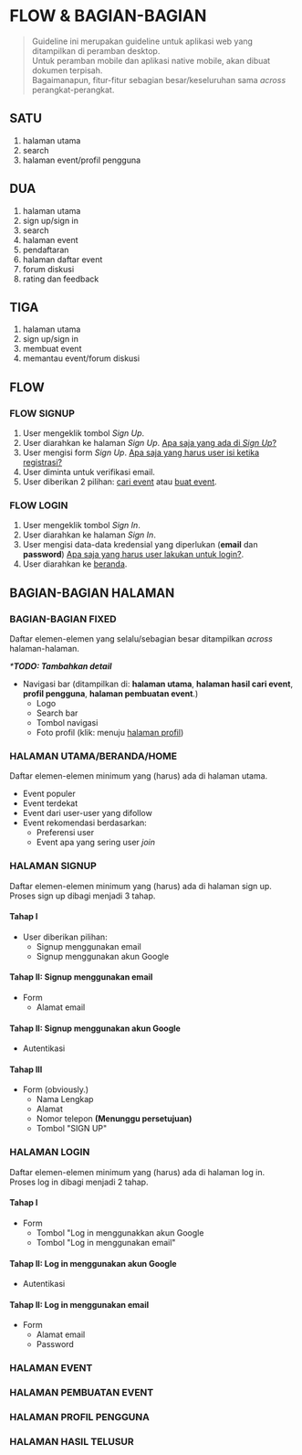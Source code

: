 # FLOW & BAGIAN-BAGIAN

> Guideline ini merupakan guideline untuk aplikasi web yang ditampilkan di peramban desktop.  
> Untuk peramban mobile dan aplikasi native mobile, akan dibuat dokumen terpisah.  
> Bagaimanapun, fitur-fitur sebagian besar/keseluruhan sama _across_ perangkat-perangkat.

## SATU
1. halaman utama
2. search
3. halaman event/profil pengguna

## DUA
1. halaman utama
2. sign up/sign in
3. search
4. halaman event
5. pendaftaran
6. halaman daftar event
7. forum diskusi
8. rating dan feedback

## TIGA
1. halaman utama
2. sign up/sign in
3. membuat event
4. memantau event/forum diskusi

## FLOW
### FLOW SIGNUP
1. User mengeklik tombol _Sign Up_.
2. User diarahkan ke halaman _Sign Up_.
  [Apa saja yang ada di _Sign Up_?](#hal-signup)
3. User mengisi form _Sign Up_.
  [Apa saja yang harus user isi ketika registrasi?](#hal-signup-form-registrasi)
4. User diminta untuk verifikasi email.
5. User diberikan 2 pilihan: [cari event](#halaman-cari-event) atau [buat event](#halaman-buat-event).

### FLOW LOGIN
1. User mengeklik tombol _Sign In_.
2. User diarahkan ke halaman _Sign In_.
3. User mengisi data-data kredensial yang diperlukan (**email** dan **password**) [Apa saja yang harus user lakukan untuk login?](#hal-login).
4. User diarahkan ke [beranda](#hal-utama).



## BAGIAN-BAGIAN HALAMAN
### BAGIAN-BAGIAN FIXED
Daftar elemen-elemen yang selalu/sebagian besar ditampilkan _across_ halaman-halaman.  

_***TODO: Tambahkan detail**_
* Navigasi bar (ditampilkan di: **halaman utama**, **halaman hasil cari event**, **profil pengguna**, **halaman pembuatan event**.)
  * Logo
  * Search bar
  * Tombol navigasi
  * Foto profil (klik: menuju [halaman profil](#hal-profil))
  

### HALAMAN UTAMA/BERANDA/HOME <a name="hal-utama"></a>
Daftar elemen-elemen minimum yang (harus) ada di halaman utama.
* Event populer
* Event terdekat
* Event dari user-user yang difollow
* Event rekomendasi berdasarkan:
  * Preferensi user
  * Event apa yang sering user _join_

### HALAMAN SIGNUP <a name="hal-signup"></a>
Daftar elemen-elemen minimum yang (harus) ada di halaman sign up.  
Proses sign up dibagi menjadi 3 tahap.
#### Tahap I
* User diberikan pilihan:
  * Signup menggunakan email
  * Signup menggunakan akun Google

#### Tahap II: Signup menggunakan email
* Form
  * Alamat email
  
#### Tahap II: Signup menggunakan akun Google
* Autentikasi

#### Tahap III
* Form (obviously.) <a name="hal-signup-form-registrasi"></a>
  * Nama Lengkap
  * Alamat
  * Nomor telepon **(Menunggu persetujuan)**
  * Tombol "SIGN UP"

### HALAMAN LOGIN <a name="hal-login"></a>
Daftar elemen-elemen minimum yang (harus) ada di halaman log in.  
Proses log in dibagi menjadi 2 tahap.
#### Tahap I
* Form
  * Tombol "Log in menggunakkan akun Google
  * Tombol "Log in menggunakan email"
#### Tahap II: Log in menggunakan akun Google
* Autentikasi

#### Tahap II: Log in menggunakan email
* Form
  * Alamat email
  * Password


### HALAMAN EVENT

### HALAMAN PEMBUATAN EVENT

### HALAMAN PROFIL PENGGUNA

### HALAMAN HASIL TELUSUR

